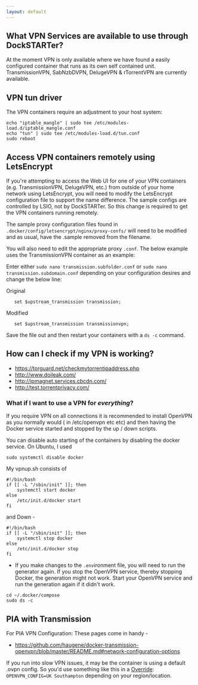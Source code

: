```yaml
---
layout: default
---
```


## What VPN Services are available to use through DockSTARTer?
At the moment VPN is only available where we have found a easily configured container that runs as its own self contained unit. TransmissionVPN, SabNzbDVPN, DelugeVPN & rTorrentVPN are currently available.

## VPN tun driver
The VPN containers require an adjustment to your host system:
```
echo "iptable_mangle" | sudo tee /etc/modules-load.d/iptable_mangle.conf
echo "tun" | sudo tee /etc/modules-load.d/tun.conf
sudo reboot
```

## Access VPN containers remotely using LetsEncrypt
If you're attempting to access the Web UI for one of your VPN containers (e.g. TransmissionVPN, DelugeVPN, etc.) from outside of your home network using LetsEncrypt, you will need to modify the LetsEncrypt configuration file to support the name difference. The sample configs are controlled by LSIO, not by DockSTARTer. So this change is required to get the VPN containers running remotely.

The sample proxy configuration files found in `.docker/config/letsencrypt/nginx/proxy-confs/` will need to be modified and as usual, have the .sample removed from the filename.

You will also need to edit the appropriate proxy `.conf`. The below example uses the TransmissionVPN container as an example:

Enter either `sudo nano transmission.subfolder.conf` or `sudo nano transmission.subdomain.conf` depending on your configuration desires and change the below line:

Original
```
   set $upstream_transmission transmission;
```
Modified
```
   set $upstream_transmission transmissionvpn;
```

Save the file out and then restart your containers with a `ds -c` command.

## How can I check if my VPN is working?

* https://torguard.net/checkmytorrentipaddress.php
* http://www.doileak.com/
* http://ipmagnet.services.cbcdn.com/
* http://test.torrentprivacy.com/

### What if I want to use a VPN for _everything_?
If you require VPN on all connections it is recommended to install OpenVPN as you normally would ( in /etc/openvpn etc etc) and then having the Docker service started and stopped by the up / down scripts.

You can disable auto starting of the containers by disabling the docker service. On Ubuntu, I used

`sudo systemctl disable docker`

My vpnup.sh consists of

```
#!/bin/bash
if [[ -L "/sbin/init" ]]; then
    systemctl start docker
else
    /etc/init.d/docker start
fi
```
and Down -
```
#!/bin/bash
if [[ -L "/sbin/init" ]]; then
    systemctl stop docker
else
    /etc/init.d/docker stop
fi
```


* If you make changes to the `.env`ironment file, you will need to run the generator again. If you stop the OpenVPN service, thereby stopping Docker, the generation might not work. Start your OpenVPN service and run the generation again if it didn't work.
```
cd ~/.docker/compose
sudo ds -c

```

## PIA with Transmission
For PIA VPN Configuration:
These pages come in handy -
* https://github.com/haugene/docker-transmission-openvpn/blob/master/README.md#network-configuration-options

If you run into slow VPN issues, it may be the container is using a default .ovpn config. So you'd use something like this in a [Override](https://github.com/GhostWriters/DockSTARTer/wiki/Overrides): `OPENVPN_CONFIG=UK Southampton` depending on your region/location.
